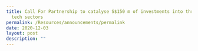 ```yaml
---
title: Call For Partnership to catalyse S$150 m of investments into three deep
  tech sectors
permalink: /Resources/announcements/permalink
date: 2020-12-03
layout: post
description: ""
---
```

